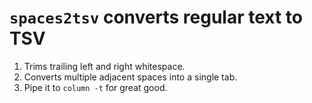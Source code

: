 # `spaces2tsv` converts regular text to TSV

1. Trims trailing left and right whitespace.
2. Converts multiple adjacent spaces into a single tab.
3. Pipe it to `column -t` for great good.
